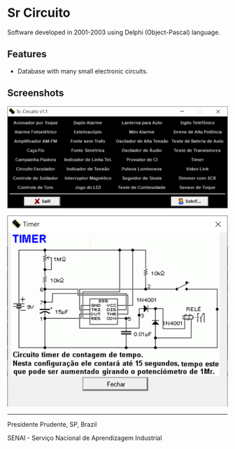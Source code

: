 # Sr Circuito

Software developed in 2001-2003 using Delphi (Object-Pascal) language.

## Features

- Database with many small electronic circuits.

## Screenshots

![](screenshot-main.png)

![](screenshot-circuit-example.png)

---

Presidente Prudente, SP, Brazil

SENAI - Serviço Nacional de Aprendizagem Industrial

